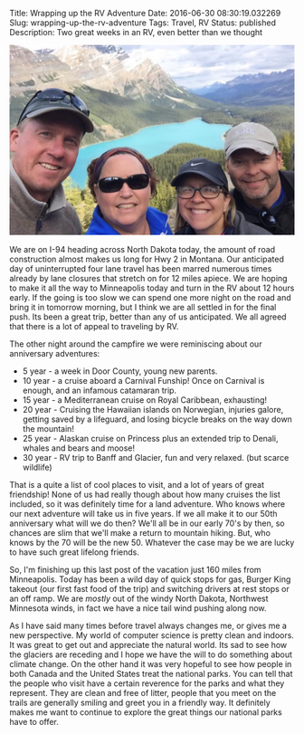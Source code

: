 Title: Wrapping up the RV Adventure
Date: 2016-06-30 08:30:19.032269
Slug: wrapping-up-the-rv-adventure
Tags: Travel, RV
Status: published
Description: Two great weeks in an RV, even better than we thought

![](/images/Canada/peyto_lake_selfie.jpg)

We are on I-94 heading across North Dakota today, the amount of road construction almost makes us long for Hwy 2 in Montana.  Our anticipated day of uninterrupted four lane travel has been marred numerous times already by lane closures that stretch on for 12 miles apiece.  We are hoping to make it all the way to Minneapolis today and turn in the RV about 12 hours early.  If the going is too slow we can spend one more night on the road and bring it in tomorrow morning, but I think we are all settled in for the final push.  Its been a great trip, better than any of us anticipated.  We all agreed that there is a lot of appeal to traveling by RV.

The other night around the campfire we were reminiscing about our anniversary adventures:

* 5 year - a week in Door County, young new parents.
* 10 year - a cruise aboard a Carnival Funship!  Once on Carnival is enough, and an infamous catamaran trip.
* 15 year - a Mediterranean cruise on Royal Caribbean, exhausting!
* 20 year - Cruising the Hawaiian islands on Norwegian, injuries galore, getting saved by a lifeguard, and losing bicycle breaks on the way down the mountain!
* 25 year - Alaskan cruise on Princess plus an extended trip to Denali, whales and bears and moose!
* 30 year - RV trip to Banff and Glacier, fun and very relaxed. (but scarce wildlife)

That is a quite a list of cool places to visit, and a lot of years of great friendship!  None of us had really though about how many cruises the list included, so it was definitely time for a land adventure.   Who knows where our next adventure will take us in five years.  If we all make it to our 50th anniversary what will  we do then?  We'll all be in our early 70's by then, so chances are slim that we'll make a return to mountain hiking.  But, who knows by the 70 will be the new 50.  Whatever the case may be we are lucky to have such great lifelong friends.

So, I'm finishing up this last post of the vacation just 160 miles from Minneapolis.  Today has been a wild day of quick stops for gas, Burger King takeout (our first fast food of the trip) and switching drivers at rest stops or an off ramp.  We are *mostly* out of the windy North Dakota, Northwest Minnesota winds, in fact we have a nice tail wind pushing along now.

As I have said many times before travel always changes me, or gives me a new perspective.  My world of computer science is pretty clean and indoors.  It was great to get out and appreciate the natural world.  Its sad to see how the glaciers are receding and I hope we have the will to do something about climate change.  On the other hand it was very hopeful to see how people in both Canada and the United States treat the national parks.  You can tell that the people who visit have a certain reverence for the parks and what they represent.  They are clean and free of litter, people that you meet on the trails are generally smiling and greet you in a friendly way.   It definitely makes me want to continue to explore the great things our national parks have to offer.



